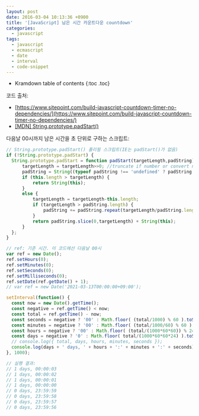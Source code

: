 ```yaml
---
layout: post
date: 2016-03-04 10:13:36 +0900
title: '[JavaScript] 남은 시간 카운트다운 countdown'
categories:
  - javascript
tags:
  - javascript
  - ecmascript
  - date
  - interval
  - code-snippet
---
```


* Kramdown table of contents
{:toc .toc}

코드 출처:

- [https://www.sitepoint.com/build-javascript-countdown-timer-no-dependencies/](https://www.sitepoint.com/build-javascript-countdown-timer-no-dependencies/)
- [\[MDN\] String.prototype.padStart()](https://developer.mozilla.org/en-US/docs/Web/JavaScript/Reference/Global_Objects/String/padStart)

다음날 00시까지 남은 시간을 초 단위로 구하는 스크립트:

```js
// String.prototype.padStart() 폴리필 스크립트(IE는 padStart()가 없음)
if (!String.prototype.padStart) {
  String.prototype.padStart = function padStart(targetLength,padString) {
      targetLength = targetLength>>0; //truncate if number or convert non-number to 0;
      padString = String((typeof padString !== 'undefined' ? padString : ' '));
      if (this.length > targetLength) {
          return String(this);
      }
      else {
          targetLength = targetLength-this.length;
          if (targetLength > padString.length) {
              padString += padString.repeat(targetLength/padString.length); //append to original to ensure we are longer than needed
          }
          return padString.slice(0,targetLength) + String(this);
      }
  };
}

// ref: 기준 시간. 이 코드에선 다음날 00시
var ref = new Date();
ref.setHours(0);
ref.setMinutes(0);
ref.setSeconds(0);
ref.setMilliseconds(0);
ref.setDate(ref.getDate() + 1);
// var ref = new Date('2021-03-13T00:00:00+09:00');

setInterval(function() {
  const now = new Date().getTime();
  const negative = ref.getTime() < now;
  const total = ref.getTime() - now;
  const seconds = negative ? '00' : Math.floor( (total/1000) % 60 ).toString().padStart(2, '0');
  const minutes = negative ? '00' : Math.floor( (total/1000/60) % 60 ).toString().padStart(2, '0');
  const hours = negative ? '00' : Math.floor( (total/(1000*60*60)) % 24 ).toString().padStart(2, '0');
  const days = negative ? '0' : Math.floor( total/(1000*60*60*24) ).toString();
  // console.log({ total, days, hours, minutes, seconds });
  console.log(days + ' days, ' + hours + ':' + minutes + ':' + seconds);
}, 1000);

// 실행 결과:
// 1 days, 00:00:03
// 1 days, 00:00:02
// 1 days, 00:00:01
// 1 days, 00:00:00
// 0 days, 23:59:59
// 0 days, 23:59:58
// 0 days, 23:59:57
// 0 days, 23:59:56
```
